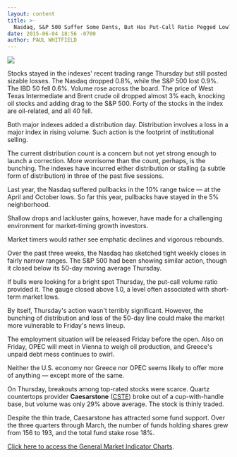 ```yaml
---
layout: content
title: >-
  Nasdaq, S&P 500 Suffer Some Dents, But Has Put-Call Ratio Pegged Low?
date: 2015-06-04 18:56 -0700
author: PAUL WHITFIELD
---
```






![](https://www.investors.com/wp-content/uploads/ibd-migrated-images/MPv_150605_635690269871515515.png)









  

Stocks stayed in the indexes' recent trading range Thursday but still posted sizable losses. The Nasdaq dropped 0.8%, while the S&P 500 lost 0.9%. The IBD 50 fell 0.6%. Volume rose across the board. The price of West Texas Intermediate and Brent crude oil dropped almost 3% each, knocking oil stocks and adding drag to the S&P 500. Forty of the stocks in the index are oil-related, and all 40 fell.

  

Both major indexes added a distribution day. Distribution involves a loss in a major index in rising volume. Such action is the footprint of institutional selling.

  

The current distribution count is a concern but not yet strong enough to launch a correction. More worrisome than the count, perhaps, is the bunching. The indexes have incurred either distribution or stalling (a subtle form of distribution) in three of the past five sessions.

  

Last year, the Nasdaq suffered pullbacks in the 10% range twice — at the April and October lows. So far this year, pullbacks have stayed in the 5% neighborhood.

  

Shallow drops and lackluster gains, however, have made for a challenging environment for market-timing growth investors.

  

Market timers would rather see emphatic declines and vigorous rebounds.

  

Over the past three weeks, the Nasdaq has sketched tight weekly closes in fairly narrow ranges. The S&P 500 had been showing similar action, though it closed below its 50-day moving average Thursday.

  

If bulls were looking for a bright spot Thursday, the put-call volume ratio provided it. The gauge closed above 1.0, a level often associated with short-term market lows.

  

By itself, Thursday's action wasn't terribly significant. However, the bunching of distribution and loss of the 50-day line could make the market more vulnerable to Friday's news lineup.

  

The employment situation will be released Friday before the open. Also on Friday, OPEC will meet in Vienna to weigh oil production, and Greece's unpaid debt mess continues to swirl.

  

Neither the U.S. economy nor Greece nor OPEC seems likely to offer more of anything — except more of the same.

  

On Thursday, breakouts among top-rated stocks were scarce. Quartz countertops provider **Caesarstone** ([CSTE](https://research.investors.com/quote.aspx?symbol=CSTE)) broke out of a cup-with-handle base, but volume was only 29% above average. The stock is thinly traded.

  

Despite the thin trade, Caesarstone has attracted some fund support. Over the three quarters through March, the number of funds holding shares grew from 156 to 193, and the total fund stake rose 18%.

  

[Click here to access the General Market Indicator Charts](https://www.investors.com/pdf/GMI_060515.pdf).




